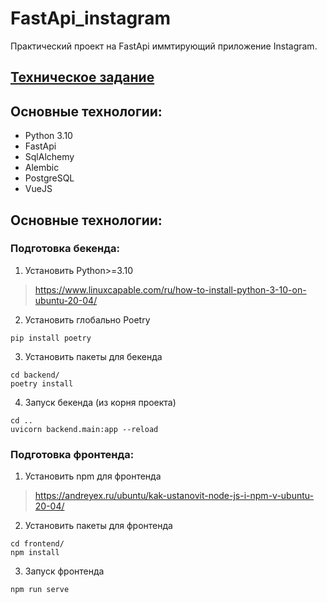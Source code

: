 # FastApi_instagram

Практический проект на FastApi иммтирующий приложение Instagram.

## [Техническое задание](docs/technical_requirements.md)

## Основные технологии:
* Python 3.10
* FastApi
* SqlAlchemy
* Alembic
* PostgreSQL
* VueJS


## Основные технологии:

### Подготовка бекенда:

1. Установить Python>=3.10
> https://www.linuxcapable.com/ru/how-to-install-python-3-10-on-ubuntu-20-04/

2. Установить глобально Poetry
```
pip install poetry
```

3. Установить пакеты для бекенда
```
cd backend/
poetry install
```

4. Запуск бекенда (из корня проекта)
```
cd ..
uvicorn backend.main:app --reload
```

### Подготовка фронтенда:

1. Установить npm для фронтенда
> https://andreyex.ru/ubuntu/kak-ustanovit-node-js-i-npm-v-ubuntu-20-04/

2. Установить пакеты для фронтенда
```
cd frontend/
npm install
```

3. Запуск фронтенда
```
npm run serve
```
